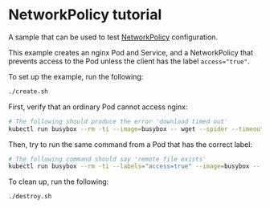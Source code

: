 # NetworkPolicy tutorial

A sample that can be used to test
[NetworkPolicy](https://kubernetes.io/docs/concepts/services-networking/network-policies/)
configuration.

This example creates an nginx Pod and Service, and a NetworkPolicy that
prevents access to the Pod unless the client has the label `access="true"`.

To set up the example, run the following:

```bash
./create.sh
```

First, verify that an ordinary Pod cannot access nginx:

```bash
# The following should produce the error 'download timed out'
kubectl run busybox --rm -ti --image=busybox -- wget --spider --timeout=15 nginx
```

Then, try to run the same command from a Pod that has the correct label:

```bash
# The following command should say 'remote file exists'
kubectl run busybox --rm -ti --labels="access=true" --image=busybox -- wget --spider --timeout=15 nginx
```

To clean up, run the following:

```bash
./destroy.sh
```
